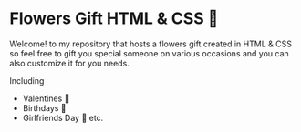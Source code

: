 # Flowers Gift HTML & CSS 💐

Welcome! to my repository that hosts a flowers gift created in HTML & CSS so feel free to gift you special someone on various occasions 
and you can also customize it for you needs.

Including
- Valentines 💓
- Birthdays 🎂
- Girlfriends Day 👩 etc.
